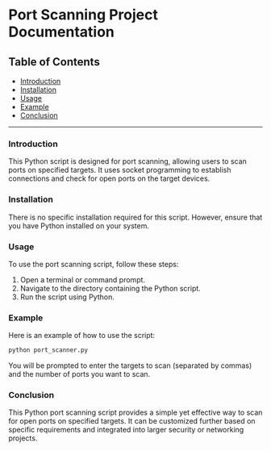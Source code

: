 # Port Scanning Project Documentation

## Table of Contents
- [Introduction](#introduction)
- [Installation](#installation)
- [Usage](#usage)
- [Example](#example)
- [Conclusion](#conclusion)

---

### Introduction <a name="introduction"></a>

This Python script is designed for port scanning, allowing users to scan ports on specified targets. It uses socket programming to establish connections and check for open ports on the target devices.

### Installation <a name="installation"></a>

There is no specific installation required for this script. However, ensure that you have Python installed on your system.

### Usage <a name="usage"></a>

To use the port scanning script, follow these steps:

1. Open a terminal or command prompt.
2. Navigate to the directory containing the Python script.
3. Run the script using Python.

### Example <a name="example"></a>

Here is an example of how to use the script:

```bash
python port_scanner.py
```

You will be prompted to enter the targets to scan (separated by commas) and the number of ports you want to scan.

### Conclusion <a name="conclusion"></a>

This Python port scanning script provides a simple yet effective way to scan for open ports on specified targets. It can be customized further based on specific requirements and integrated into larger security or networking projects.

